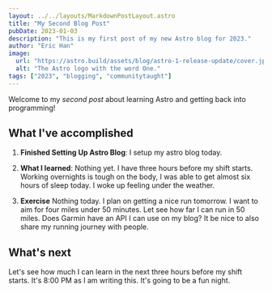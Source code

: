 ```yaml
---
layout: ../../layouts/MarkdownPostLayout.astro
title: "My Second Blog Post"
pubDate: 2023-01-03
description: "This is my first post of my new Astro blog for 2023."
author: "Eric Han"
image:
  url: "https://astro.build/assets/blog/astro-1-release-update/cover.jpeg"
  alt: "The Astro logo with the word One."
tags: ["2023", "blogging", "communitytaught"]
---
```


Welcome to my _second post_ about learning Astro and getting back into programming!

## What I've accomplished

1. **Finished Setting Up Astro Blog**: I setup my astro blog today.

2. **What I learned**: Nothing yet. I have three hours before my shift starts. Working overnights is tough on the body, I was able to get almost six hours of sleep today. I woke up feeling under the weather.

3. **Exercise** Nothing today. I plan on getting a nice run tomorrow. I want to aim for four miles under 50 minutes. Let see how far I can run in 50 miles. Does Garmin have an API I can use on my blog? It be nice to also share my running journey with people.

## What's next

Let's see how much I can learn in the next three hours before my shift starts. It's 8:00 PM as I am writing this. It's going to be a fun night.
